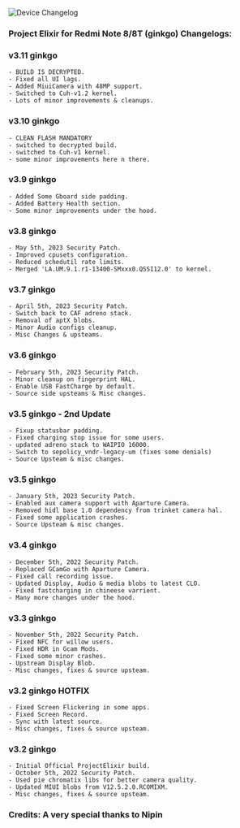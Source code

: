 ![Device Changelog](https://i.imgur.com/C0Wcdr5.png)

### Project Elixir for Redmi Note 8/8T (ginkgo) Changelogs:

### v3.11 ginkgo
```
- BUILD IS DECRYPTED.
- Fixed all UI lags.
- Added MiuiCamera with 48MP support.
- Switched to Cuh-v1.2 kernel.
- Lots of minor improvements & cleanups.
```

### v3.10 ginkgo
```
- CLEAN FLASH MANDATORY
- switched to decrypted build.
- switched to Cuh-v1 kernel.
- some minor improvements here n there.
```

### v3.9 ginkgo
```
- Added Some Gboard side padding.
- Added Battery Health section.
- Some minor improvements under the hood.
```

### v3.8 ginkgo
```
- May 5th, 2023 Security Patch.
- Improved cpusets configuration.
- Reduced schedutil rate limits.
- Merged 'LA.UM.9.1.r1-13400-SMxxx0.QSSI12.0' to kernel.
```

### v3.7 ginkgo
```
- April 5th, 2023 Security Patch.
- Switch back to CAF adreno stack.
- Removal of aptX blobs.
- Minor Audio configs cleanup.
- Misc Changes & upsteams.
```

### v3.6 ginkgo
```
- February 5th, 2023 Security Patch.
- Minor cleanup on fingerprint HAL.
- Enable USB FastCharge by default.
- Source side upsteams & Misc changes.
```

### v3.5 ginkgo - 2nd Update
```
- Fixup statusbar padding.
- Fixed charging stop issue for some users.
- updated adreno stack to WAIPIO 16000.
- Switch to sepolicy_vndr-legacy-um (fixes some denials)
- Source Upsteam & misc changes.
```

### v3.5 ginkgo
```
- January 5th, 2023 Security Patch.
- Enabled aux camera support with Aparture Camera.
- Removed hidl base 1.0 dependency from trinket camera hal.
- Fixed some application crashes.
- Source Upsteam & misc changes.
```


### v3.4 ginkgo
```
- December 5th, 2022 Security Patch.
- Replaced GCamGo with Aparture Camera.
- Fixed call recording issue.
- Updated Display, Audio & media blobs to latest CLO.
- Fixed fastcharging in chineese varrient.
- Many more changes under the hood.
```


### v3.3 ginkgo
```
- November 5th, 2022 Security Patch.
- Fixed NFC for willow users.
- Fixed HDR in Gcam Mods.
- Fixed some minor crashes.
- Upstream Display Blob.
- Misc changes, fixes & source upsteam.
```


### v3.2 ginkgo HOTFIX
```
- Fixed Screen Flickering in some apps.
- Fixed Screen Record.
- Sync with latest source.
- Misc changes, fixes & source upsteam.
```


### v3.2 ginkgo
```
- Initial Official ProjectElixir build.
- October 5th, 2022 Security Patch.
- Used pie chromatix libs for better camera quality.
- Updated MIUI blobs from V12.5.2.0.RCOMIXM.
- Misc changes, fixes & source upsteam.
```

### Credits: A very special thanks to Nipin 
